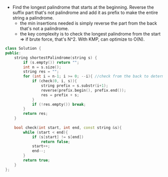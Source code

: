 - Find the longest palindrome that starts at the beginning. Reverse the suffix part that's not palindrome and add it as prefix to make the entire string a palindrome.
    - the min insertions needed is simply reverse the part from the back that's not a palindrome.
    - the key complexity is to check the longest palindrome from the start => if brute force, that's N^2. With KMP, can optimize to O(N).
    
```cpp
class Solution {
public:
    string shortestPalindrome(string s) {
        if (s.empty()) return "";
        int n = s.size();
        string res = "";
        for (int i = n-1; i >= 0; --i){ //check from the back to determine the longest palindrome from the start
            if (check(0, i, s)){
                string prefix = s.substr(i+1);
                reverse(prefix.begin(), prefix.end());
                res = prefix + s;
            }
            if (!res.empty()) break;
        }
        return res;
    }
    
    bool check(int start, int end, const string &s){
        while (start < end){
            if (s[start] != s[end]) 
                return false;
            start++;
            end--;
        }
        return true;
    }
};
```
